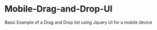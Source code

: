 # Mobile-Drag-and-Drop-UI
Basic Example of a Drag and Drop list using Jquery UI for a mobile device
